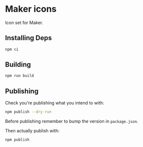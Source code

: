 # Maker icons

Icon set for Maker.

## Installing Deps

```bash
npm ci
```

## Building

```bash
npm run build
```

## Publishing

Check you're publishing what you intend to with:

```bash
npm publish --dry-run
```

Before publishing remember to bump the version in `package.json`.

Then actually publish with:

```bash
npm publish
```
